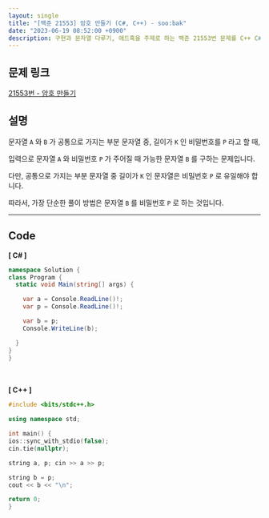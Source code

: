 ```yaml
---
layout: single
title: "[백준 21553] 암호 만들기 (C#, C++) - soo:bak"
date: "2023-06-19 08:52:00 +0900"
description: 구현과 문자열 다루기, 애드혹을 주제로 하는 백준 21553번 문제를 C++ C# 으로 풀이 및 해설
---
```


## 문제 링크
  [21553번 - 암호 만들기](https://www.acmicpc.net/problem/21553)

## 설명
문자열 `A` 와 `B` 가 공통으로 가지는 부분 문자열 중, 길이가 `K` 인 비밀번호를 `P` 라고 할 때, <br>

입력으로 문자열 `A` 와 비밀번호 `P` 가 주어질 때 가능한 문자열 `B` 를 구하는 문제입니다. <br>

다만, 공통으로 가지는 부분 문자열 중 길이가 `K` 인 문자열은 비밀번호 `P` 로 유일해야 합니다. <br>

따라서, 가장 단순한 풀이 방법은 문자열 `B` 를 비밀번호 `P` 로 하는 것입니다. <br>

- - -

## Code
<b>[ C# ] </b>
<br>

  ```c#
namespace Solution {
  class Program {
    static void Main(string[] args) {

      var a = Console.ReadLine()!;
      var p = Console.ReadLine()!;

      var b = p;
      Console.WriteLine(b);

    }
  }
}
  ```
<br><br>
<b>[ C++ ] </b>
<br>

  ```c++
#include <bits/stdc++.h>

using namespace std;

int main() {
  ios::sync_with_stdio(false);
  cin.tie(nullptr);

  string a, p; cin >> a >> p;

  string b = p;
  cout << b << "\n";

  return 0;
}
  ```
